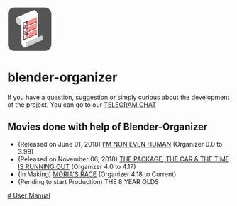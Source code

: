![BLENDER-ORGANIZER](py_data/icon.png)

# blender-organizer

If you have a question, suggestion or simply curious about the development of the project. You can go to our [TELEGRAM CHAT](https://t.me/blenderorganizer)

  
  ## Movies done with help of Blender-Organizer
  * (Released on June 01, 2018) [I'M NON EVEN HUMAN](https://www.youtube.com/watch?v=VNH35lKAF-k) (Organizer 0.0 to 3.99)
  * (Released on November 06, 2018) [THE PACKAGE, THE CAR & THE TIME IS RUNNING OUT](https://www.youtube.com/watch?v=GTP9CAiEGFI) (Organizer 4.0 to 4.17)
  * (In Making) [MORIA'S RACE](https://t.me/moriasrace) (Organizer 4.18 to Current)
  * (Pending to start Production) THE 8 YEAR OLDS
  
  
  
[# User Manual](https://github.com/JYamihud/blender-organizer/wiki/Help-For-Users!)
